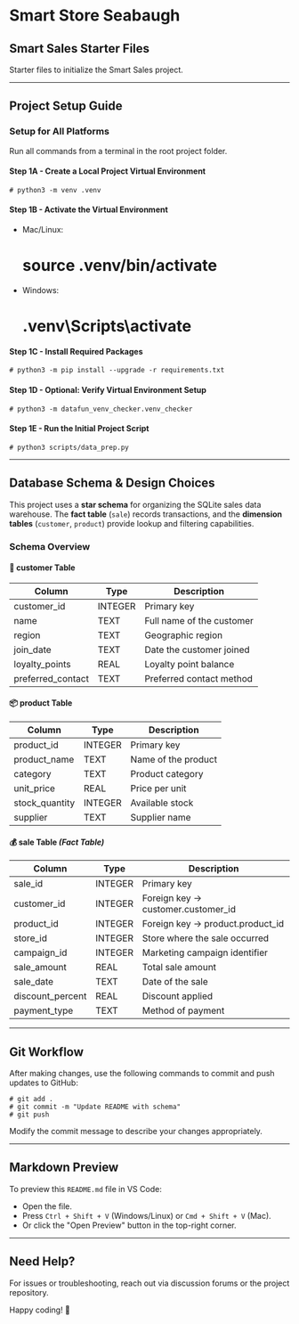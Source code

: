 # Smart Store Seabaugh

## Smart Sales Starter Files
Starter files to initialize the Smart Sales project.

---

## Project Setup Guide

### Setup for All Platforms
Run all commands from a terminal in the root project folder.

#### Step 1A - Create a Local Project Virtual Environment
    # python3 -m venv .venv

#### Step 1B - Activate the Virtual Environment

- Mac/Linux:
    # source .venv/bin/activate

- Windows:
    # .venv\Scripts\activate

#### Step 1C - Install Required Packages
    # python3 -m pip install --upgrade -r requirements.txt

#### Step 1D - Optional: Verify Virtual Environment Setup
    # python3 -m datafun_venv_checker.venv_checker

#### Step 1E - Run the Initial Project Script
    # python3 scripts/data_prep.py

---

## Database Schema & Design Choices

This project uses a **star schema** for organizing the SQLite sales data warehouse. The **fact table** (`sale`) records transactions, and the **dimension tables** (`customer`, `product`) provide lookup and filtering capabilities.

### Schema Overview

#### 🧾 customer Table

| Column             | Type     | Description                                 |
|--------------------|----------|---------------------------------------------|
| customer_id        | INTEGER  | Primary key                                 |
| name               | TEXT     | Full name of the customer                   |
| region             | TEXT     | Geographic region                           |
| join_date          | TEXT     | Date the customer joined                    |
| loyalty_points     | REAL     | Loyalty point balance                       |
| preferred_contact  | TEXT     | Preferred contact method                    |

#### 📦 product Table

| Column             | Type     | Description                                 |
|--------------------|----------|---------------------------------------------|
| product_id         | INTEGER  | Primary key                                 |
| product_name       | TEXT     | Name of the product                         |
| category           | TEXT     | Product category                            |
| unit_price         | REAL     | Price per unit                              |
| stock_quantity     | INTEGER  | Available stock                             |
| supplier           | TEXT     | Supplier name                               |

#### 💰 sale Table *(Fact Table)*

| Column             | Type     | Description                                 |
|--------------------|----------|---------------------------------------------|
| sale_id            | INTEGER  | Primary key                                 |
| customer_id        | INTEGER  | Foreign key → customer.customer_id          |
| product_id         | INTEGER  | Foreign key → product.product_id            |
| store_id           | INTEGER  | Store where the sale occurred               |
| campaign_id        | INTEGER  | Marketing campaign identifier               |
| sale_amount        | REAL     | Total sale amount                           |
| sale_date          | TEXT     | Date of the sale                            |
| discount_percent   | REAL     | Discount applied                            |
| payment_type       | TEXT     | Method of payment                           |

---

## Git Workflow

After making changes, use the following commands to commit and push updates to GitHub:

    # git add .
    # git commit -m "Update README with schema"
    # git push

Modify the commit message to describe your changes appropriately.

---

## Markdown Preview

To preview this `README.md` file in VS Code:
- Open the file.
- Press `Ctrl + Shift + V` (Windows/Linux) or `Cmd + Shift + V` (Mac).
- Or click the "Open Preview" button in the top-right corner.

---

## Need Help?

For issues or troubleshooting, reach out via discussion forums or the project repository.

Happy coding! 🚀
